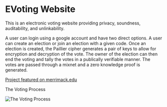 # EVoting Website
This is an electronic voting website providing privacy, soundness, auditability, and unlinkability.

A user can login using a google account and have two direct options. A user can create an election or join an election with a given code. Once an election is created, the Paillier cipher generates a pair of keys to allow for encryption and decryption of the vote. The owner of the election can then end the voting and tally the votes in a publically verifiable manner. The votes are passed through a mixnet and a zero knowledge proof is generated. 

[Project featured on merrimack.edu](https://www.merrimack.edu/academics/science_engineering/computer_science/student-projects/electronic-voting/index.php)

The Voting Process

![The Voting Process](https://i.imgur.com/yS1SbzF.png)
